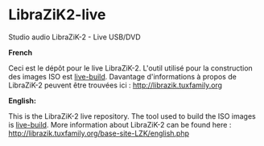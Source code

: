 # LibraZiK2-live
Studio audio LibraZiK-2 - Live USB/DVD

**French**

Ceci est le dépôt pour le live LibraZiK-2. L'outil utilisé pour la construction des images ISO est [live-build](https://packages.debian.org/live-build).
Davantage d'informations à propos de LibraZiK-2 peuvent être trouvées ici : http://librazik.tuxfamily.org


**English:**

This is the LibraZiK-2 live repository. The tool used to build the ISO images is [live-build](https://packages.debian.org/live-build).
More information about LibraZiK-2 can be found here : http://librazik.tuxfamily.org/base-site-LZK/english.php
